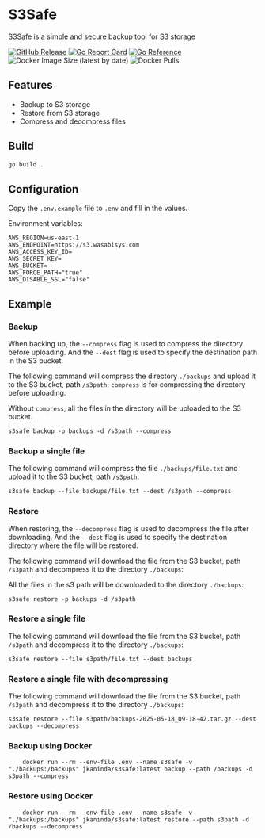 # S3Safe

S3Safe is a simple and secure backup tool for S3 storage

[![GitHub Release](https://img.shields.io/github/v/release/jkaninda/s3safe)](https://github.com/jkaninda/s3safe/releases)
[![Go Report Card](https://goreportcard.com/badge/github.com/jkaninda/s3safe)](https://goreportcard.com/report/github.com/jkaninda/s3safe)
[![Go Reference](https://pkg.go.dev/badge/github.com/jkaninda/s3safe.svg)](https://pkg.go.dev/github.com/jkaninda/s3safe)
![Docker Image Size (latest by date)](https://img.shields.io/docker/image-size/jkaninda/s3safe?style=flat-square)
![Docker Pulls](https://img.shields.io/docker/pulls/jkaninda/s3safe?style=flat-square)

## Features
- Backup to S3 storage
- Restore from S3 storage
- Compress and decompress files

## Build

```sh
go build .
```
## Configuration
 Copy the `.env.example` file to `.env` and fill in the values.

Environment variables:

```config
AWS_REGION=us-east-1
AWS_ENDPOINT=https://s3.wasabisys.com
AWS_ACCESS_KEY_ID=
AWS_SECRET_KEY=
AWS_BUCKET=
AWS_FORCE_PATH="true"
AWS_DISABLE_SSL="false"
```

## Example

### Backup
When backing up, the `--compress` flag is used to compress the directory before uploading.
And the `--dest` flag is used to specify the destination path in the S3 bucket.

The following command will compress the directory `./backups` and upload it to the S3 bucket, path `/s3path`:
`compress` is for compressing the directory before uploading.

Without `compress`, all the files in the directory will be uploaded to the S3 bucket.

```shell
s3safe backup -p backups -d /s3path --compress
```
### Backup a single file
The following command will compress the file `./backups/file.txt` and upload it to the S3 bucket, path `/s3path`:

```shell
s3safe backup --file backups/file.txt --dest /s3path --compress
```

### Restore

When restoring, the `--decompress` flag is used to decompress the file after downloading.
And the `--dest` flag is used to specify the destination directory where the file will be restored.

The following command will download the file from the S3 bucket, path `/s3path` and decompress it to the directory `./backups`:

All the files in the s3 path will be downloaded to the directory `./backups`:

```shell
s3safe restore -p backups -d /s3path
```
### Restore a single file
The following command will download the file from the S3 bucket, path `/s3path` and decompress it to the directory `./backups`:

```shell
s3safe restore --file s3path/file.txt --dest backups
```

### Restore a single file with decompressing

The following command will download the file from the S3 bucket, path `/s3path` and decompress it to the directory `./backups`:

```shell
s3safe restore --file s3path/backups-2025-05-18_09-18-42.tar.gz --dest backups --decompress
```

### Backup using Docker

```shell
	docker run --rm --env-file .env --name s3safe -v "./backups:/backups" jkaninda/s3safe:latest backup --path /backups -d s3path --compress
```
### Restore using Docker

```shell
    docker run --rm --env-file .env --name s3safe -v "./backups:/backups" jkaninda/s3safe:latest restore --path s3path -d /backups --decompress
```